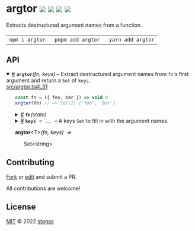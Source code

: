 <h1>
argtor <a href="https://npmjs.org/package/argtor"><img src="https://img.shields.io/badge/npm-v1.0.2-F00.svg?colorA=000"/></a> <a href="src"><img src="https://img.shields.io/badge/loc-22-FFF.svg?colorA=000"/></a> <a href="https://cdn.jsdelivr.net/npm/argtor@1.0.2/dist/argtor.min.js"><img src="https://img.shields.io/badge/brotli-265b-333.svg?colorA=000"/></a> <a href="LICENSE"><img src="https://img.shields.io/badge/license-MIT-F0B.svg?colorA=000"/></a>
</h1>

<p></p>

Extracts destructured argument names from a function.

<h4>
<table><tr><td title="Triple click to select and copy paste">
<code>npm i argtor </code>
</td><td title="Triple click to select and copy paste">
<code>pnpm add argtor </code>
</td><td title="Triple click to select and copy paste">
<code>yarn add argtor</code>
</td></tr></table>
</h4>

## API

<p>  <details id="argtor$1" title="Function" open><summary><span><a href="#argtor$1">#</a></span>  <code><strong>argtor</strong></code><em>(fn, keys)</em>     &ndash; Extract destructured argument names from <code>fn</code>'s first argument and return a <code>Set</code> of <code>keys</code>.</summary>  <a href="src/argtor.ts#L31">src/argtor.ts#L31</a>  <ul>    <p>  <p>

```ts
const fn = ({ foo, bar }) => void 0
argtor(fn) // => Set(2) {'foo', 'bar'}
```

</p>
  <details id="fn$4" title="Function" ><summary><span><a href="#fn$4">#</a></span>  <code><strong>fn</strong></code><em>(state)</em>    </summary>    <ul>    <p>    <details id="state$7" title="Parameter" ><summary><span><a href="#state$7">#</a></span>  <code><strong>state</strong></code>    </summary>    <ul><p><a href="#T$3">T</a></p>        </ul></details>  <p><strong>fn</strong><em>(state)</em>  &nbsp;=&gt;  <ul>any</ul></p></p>    </ul></details><details id="keys$8" title="Parameter" ><summary><span><a href="#keys$8">#</a></span>  <code><strong>keys</strong></code>  <span><span>&nbsp;=&nbsp;</span>  <code>...</code></span>   &ndash; A keys <code>Set</code> to fill in with the argument names.</summary>    <ul><p><span>Set</span>&lt;string&gt;</p>        </ul></details>  <p><strong>argtor</strong>&lt;<span>T</span>&gt;<em>(fn, keys)</em>  &nbsp;=&gt;  <ul><span>Set</span>&lt;string&gt;</ul></p></p>    </ul></details></p>

## Contributing

[Fork](https://github.com/stagas/argtor/fork) or [edit](https://github.dev/stagas/argtor) and submit a PR.

All contributions are welcome!

## License

<a href="LICENSE">MIT</a> &copy; 2022 [stagas](https://github.com/stagas)
